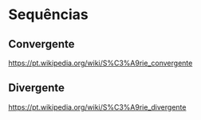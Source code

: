 # Sequências

## Convergente

https://pt.wikipedia.org/wiki/S%C3%A9rie_convergente

## Divergente

https://pt.wikipedia.org/wiki/S%C3%A9rie_divergente
